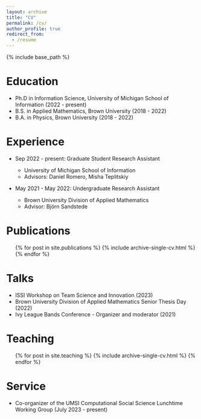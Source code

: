 ```yaml
---
layout: archive
title: "CV"
permalink: /cv/
author_profile: true
redirect_from:
  - /resume
---
```


{% include base_path %}

Education
======
* Ph.D in Information Science, University of Michigan School of Information (2022 - present)
* B.S. in Applied Mathematics, Brown University (2018 - 2022)
* B.A. in Physics, Brown University (2018 - 2022)

Experience
======
* Sep 2022 - present: Graduate Student Research Assistant
  * University of Michigan School of Information
  * Advisors: Daniel Romero, Misha Teplitskiy

* May 2021 - May 2022: Undergraduate Research Assistant
  * Brown University Division of Applied Mathematics
  * Advisor: Bj&ouml;rn Sandstede

Publications
======
  <ul>{% for post in site.publications %}
    {% include archive-single-cv.html %}
  {% endfor %}</ul>
  
Talks
======
* ISSI Workshop on Team Science and Innovation (2023)
* Brown University Division of Applied Mathematics Senior Thesis Day (2022)
* Ivy League Bands Conference - Organizer and moderator (2021)
  
Teaching
======
  <ul>{% for post in site.teaching %}
    {% include archive-single-cv.html %}
  {% endfor %}</ul>
  
Service
======
* Co-organizer of the UMSI Computational Social Science Lunchtime Working Group (July 2023 - present)
